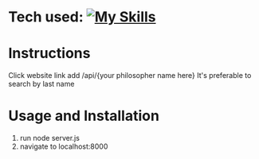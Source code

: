 

# Tech used: [![My Skills](https://skillicons.dev/icons?i=html,js,nodejs)](https://skillicons.dev)

# Instructions
Click website link
add /api/{your philosopher name here}
It's preferable to search by last name

# Usage and Installation
1. run node server.js
2. navigate to localhost:8000
